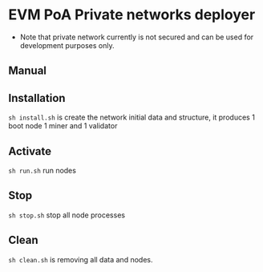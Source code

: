 
# EVM PoA Private networks deployer

* Note that private network currently is not secured and can be used for development purposes only.


## Manual


## Installation

```sh install.sh``` is create the network initial data and structure, it produces 1 boot node 1 miner and 1 validator


## Activate
``` sh run.sh ``` run nodes

## Stop
``` sh stop.sh ``` stop all node processes

## Clean
``` sh clean.sh ``` is removing all data and nodes.


